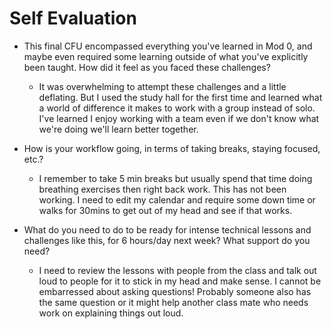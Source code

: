 # Self Evaluation

- This final CFU encompassed everything you've learned in Mod 0, and maybe even required some learning outside of what you've explicitly been taught. How did it feel as you faced these challenges?
    - It was overwhelming to attempt these challenges and a little deflating.  But I used the study hall for the first time and learned what a world of difference it makes to work with a group instead of solo.  I've learned I enjoy working with a team even if we don't know what we're doing we'll learn better together.

- How is your workflow going, in terms of taking breaks, staying focused, etc.?
    - I remember to take 5 min breaks but usually spend that time doing breathing exercises then right back work. This has not been working. I need to edit my calendar and require some down time or walks for 30mins to get out of my head and see if that works.
- What do you need to do to be ready for intense technical lessons and challenges like this, for 6 hours/day next week? What support do you need?
    - I need to review the lessons with people from the class and talk out loud to people for it to stick in my head and make sense. I cannot be embarressed about asking questions! Probably someone also has the same question or it might help another class mate who needs work on explaining things out loud.  